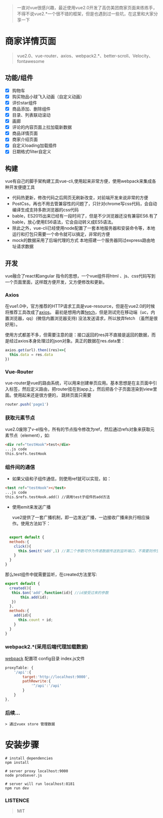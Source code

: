 > 一直对vue很感兴趣，最近使用vue2.0开发了高仿美团商家页面来练练手，不得不说vue2.*一个很不错的框架，但是也遇到过一些坑，在这里和大家分享一下

# **商家详情页面**
> vue2.0、vue-router、axios、webpack2.*、better-scroll、Velocity、fontawesome 

## 功能/组件
- [x] 购物车
- [x] 购买物品小球飞入动画（自定义动画）
- [x] 评价star组件
- [x] 商品添加、删除组件
- [x] 目录、列表联动滚动
- [x] 画廊
- [x] 评论的内容页面上拉加载新数据
- [x] 商品详情页面
- [x] 商家介绍页面
- [x] 自定义loading加载插件
- [x] 日期格式filter自定义
## 构建
vue有自己的脚手架构建工具vue-cli,使用起来非常方便，使用webpack来集成各种开发便捷工具
- 代码热更新，修改代码之后网页无刷新改变，对前端开发来说非常的方便
- PostCss，再也不用去管兼容性的问题了，只针对chrome写css代码，会自动编译生成支持多款浏览器的css代码
- bable，ES2015出来已经有一段时间了，但是不少浏览器还没有兼容ES6.有了bable，放心使用ES6语法，它会自动转义成ES5语法。
- 除此之外，vue-cli已经使用node配置了一套本地服务器和安装命令等，本地运行和打包只需要一个命令就可以搞定，非常的方便
- mock的数据采用了后端代理的方式 本地搭建一个服务器同过express路由地址请求数据
## 开发
vue融合了react和angular 指令的思想，一个vue组件将html 、js、css代码写到一个页面里面，这样既方便开发，又方便修改和更新。
### Axios
在vue1.0中，官方推荐的HTTP请求工具是vue-resource，但是在vue2.0的时候将推荐工具改成了[axios](https://www.npmjs.com/package/axios)。
最初是想用内置[fetch](https://developer.mozilla.org/en-US/docs/Web/API/Fetch_API)，但是测试完在移动端（uc，内置浏览器，qq）(微信内置浏览器支持) 没法发送请求，所以放弃fetch （虽然是很好用）。


使用方式都差不多，但需要注意的是：接口返回的res并不直接是返回的数据，而是经过axios本身处理过的json对象。真正的数据在res.data里：

```javascript
axios.get(url).then((res)=>{
  this.data = res.data
})
```
### Vue-Router
vue-router是vue的路由系统，可以用来创建单页应用。基本思想是在主页面中引入标签，然后定义路由，把router挂在到app上，然后把各个子页面渲染到view里面。使用起来还是很方便的， 跳转页面只需要

```javascript
router.push('page1')
```
### 获取元素节点
vue2.0废除了v-el指令，所有的节点指令修改为ref，然后通过refs对象来获取元素节点（element），如:
```html
<div ref="testHook">test</div>
...js code
this.$refs.testHook
```
### 组件间的通信
- 如果父级和子组件通信，则使用ref就可以实现，如：
```html
<test ref="testHook"></test>
...js code
this.$refs.testHook.add() //调用test子组件的add方法
```
- 使用emit来发送广播

    vue2提供了一套广播机制，即一边发送广播，一边接收广播来执行相应操作。使用方法如下：
```javascript
  
  export default {
  methods:{
  	click(){
  	  this.$emit('add',1) //第二个参数可作为传递数据传送到监听端口，不需要则传空对象
  	}
  }
}
```
那么test组件中就需要监听，在created方法里写:
```javascript
export default {
  created(){
   this.$on('add',function(id){ //id接受过来的参数
       this.add(id); 
   })
  },
  methods:{
  	add(id){
  	  this.count + id;
  	}
  }
}
```
### webpack2.*(采用后端代理加载数据)
[webpack](http://webpack.github.io/docs/) 配置项 config目录 index.js文件
```javascript
proxyTable: {
    '/api':{
        target:'http://localhost:9000',
        pathRewrite:{
            '^/api':'/api'
        }
    }
},
```
### 后续...
    > 通过vuex store 管理数据

# 安装步骤
```text
# install dependencies
npm install

# server proxy localhost:9000
node prodsever.js

# server will run localhost:8181
npm run dev

```
### LISTENCE
> MIT
